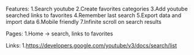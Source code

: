 Features: 
1.Search youtube
2.Create favorites categories
3.Add youtube searched links to favorites
4.Remember last search
5.Export data and import data
6.Mobile friendly
7.Infinite scroll on search results

Pages:
1.Home -> search, links to favorites


Links:
1.https://developers.google.com/youtube/v3/docs/search/list